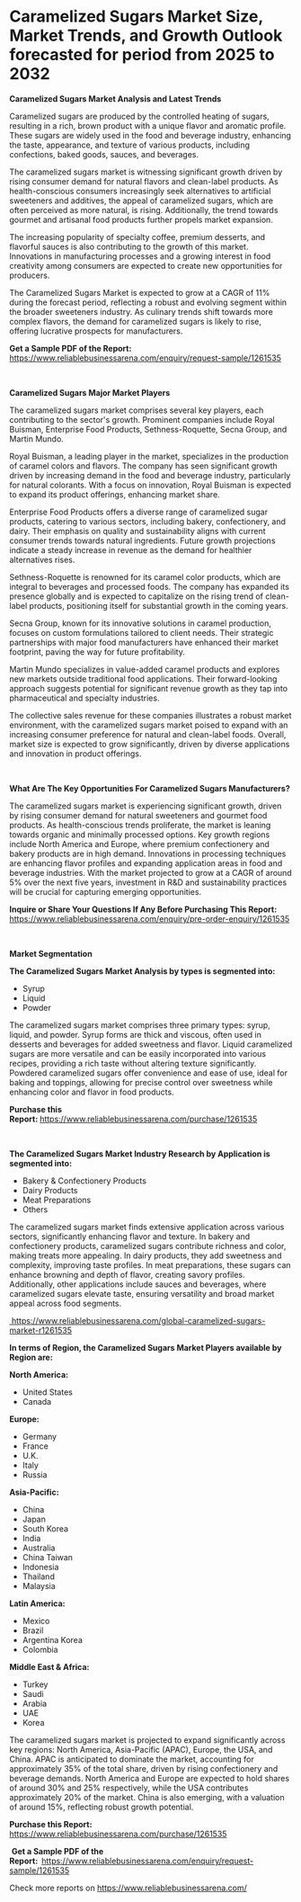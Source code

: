 <p><h1>Caramelized Sugars Market Size, Market Trends, and Growth Outlook forecasted for period from 2025 to 2032</h1></p><p><strong>Caramelized Sugars Market Analysis and Latest Trends</strong></p>
<p><p>Caramelized sugars are produced by the controlled heating of sugars, resulting in a rich, brown product with a unique flavor and aromatic profile. These sugars are widely used in the food and beverage industry, enhancing the taste, appearance, and texture of various products, including confections, baked goods, sauces, and beverages. </p><p>The caramelized sugars market is witnessing significant growth driven by rising consumer demand for natural flavors and clean-label products. As health-conscious consumers increasingly seek alternatives to artificial sweeteners and additives, the appeal of caramelized sugars, which are often perceived as more natural, is rising. Additionally, the trend towards gourmet and artisanal food products further propels market expansion.</p><p>The increasing popularity of specialty coffee, premium desserts, and flavorful sauces is also contributing to the growth of this market. Innovations in manufacturing processes and a growing interest in food creativity among consumers are expected to create new opportunities for producers. </p><p>The Caramelized Sugars Market is expected to grow at a CAGR of 11% during the forecast period, reflecting a robust and evolving segment within the broader sweeteners industry. As culinary trends shift towards more complex flavors, the demand for caramelized sugars is likely to rise, offering lucrative prospects for manufacturers.</p></p>
<p><strong>Get a Sample PDF of the Report:&nbsp;</strong> <a href="https://www.reliablebusinessarena.com/enquiry/request-sample/1261535?utm_campaign=2527&utm_medium=2&utm_source=Github&utm_content=ia&utm_term=07042025&utm_id=caramelized-sugars">https://www.reliablebusinessarena.com/enquiry/request-sample/1261535</a></p>
<p>&nbsp;</p>
<p><strong>Caramelized Sugars Major Market Players</strong></p>
<p><p>The caramelized sugars market comprises several key players, each contributing to the sector's growth. Prominent companies include Royal Buisman, Enterprise Food Products, Sethness-Roquette, Secna Group, and Martin Mundo.</p><p>Royal Buisman, a leading player in the market, specializes in the production of caramel colors and flavors. The company has seen significant growth driven by increasing demand in the food and beverage industry, particularly for natural colorants. With a focus on innovation, Royal Buisman is expected to expand its product offerings, enhancing market share.</p><p>Enterprise Food Products offers a diverse range of caramelized sugar products, catering to various sectors, including bakery, confectionery, and dairy. Their emphasis on quality and sustainability aligns with current consumer trends towards natural ingredients. Future growth projections indicate a steady increase in revenue as the demand for healthier alternatives rises.</p><p>Sethness-Roquette is renowned for its caramel color products, which are integral to beverages and processed foods. The company has expanded its presence globally and is expected to capitalize on the rising trend of clean-label products, positioning itself for substantial growth in the coming years.</p><p>Secna Group, known for its innovative solutions in caramel production, focuses on custom formulations tailored to client needs. Their strategic partnerships with major food manufacturers have enhanced their market footprint, paving the way for future profitability.</p><p>Martin Mundo specializes in value-added caramel products and explores new markets outside traditional food applications. Their forward-looking approach suggests potential for significant revenue growth as they tap into pharmaceutical and specialty industries.</p><p>The collective sales revenue for these companies illustrates a robust market environment, with the caramelized sugars market poised to expand with an increasing consumer preference for natural and clean-label foods. Overall, market size is expected to grow significantly, driven by diverse applications and innovation in product offerings.</p></p>
<p>&nbsp;</p>
<p><strong>What Are The Key Opportunities For Caramelized Sugars Manufacturers?</strong></p>
<p><p>The caramelized sugars market is experiencing significant growth, driven by rising consumer demand for natural sweeteners and gourmet food products. As health-conscious trends proliferate, the market is leaning towards organic and minimally processed options. Key growth regions include North America and Europe, where premium confectionery and bakery products are in high demand. Innovations in processing techniques are enhancing flavor profiles and expanding application areas in food and beverage industries. With the market projected to grow at a CAGR of around 5% over the next five years, investment in R&D and sustainability practices will be crucial for capturing emerging opportunities.</p></p>
<p><strong>Inquire or Share Your Questions If Any Before Purchasing This Report:</strong> <a href="https://www.reliablebusinessarena.com/enquiry/pre-order-enquiry/1261535?utm_campaign=2527&utm_medium=2&utm_source=Github&utm_content=ia&utm_term=07042025&utm_id=caramelized-sugars">https://www.reliablebusinessarena.com/enquiry/pre-order-enquiry/1261535</a></p>
<p>&nbsp;</p>
<p><strong>Market Segmentation</strong></p>
<p><strong>The Caramelized Sugars Market Analysis by types is segmented into:</strong></p>
<p><ul><li>Syrup</li><li>Liquid</li><li>Powder</li></ul></p>
<p><p>The caramelized sugars market comprises three primary types: syrup, liquid, and powder. Syrup forms are thick and viscous, often used in desserts and beverages for added sweetness and flavor. Liquid caramelized sugars are more versatile and can be easily incorporated into various recipes, providing a rich taste without altering texture significantly. Powdered caramelized sugars offer convenience and ease of use, ideal for baking and toppings, allowing for precise control over sweetness while enhancing color and flavor in food products.</p></p>
<p><strong>Purchase this Report:&nbsp;</strong><a href="https://www.reliablebusinessarena.com/purchase/1261535?utm_campaign=2527&utm_medium=2&utm_source=Github&utm_content=ia&utm_term=07042025&utm_id=caramelized-sugars">https://www.reliablebusinessarena.com/purchase/1261535</a></p>
<p>&nbsp;</p>
<p><strong>The Caramelized Sugars Market Industry Research by Application is segmented into:</strong></p>
<p><ul><li>Bakery & Confectionery Products</li><li>Dairy Products</li><li>Meat Preparations</li><li>Others</li></ul></p>
<p><p>The caramelized sugars market finds extensive application across various sectors, significantly enhancing flavor and texture. In bakery and confectionery products, caramelized sugars contribute richness and color, making treats more appealing. In dairy products, they add sweetness and complexity, improving taste profiles. In meat preparations, these sugars can enhance browning and depth of flavor, creating savory profiles. Additionally, other applications include sauces and beverages, where caramelized sugars elevate taste, ensuring versatility and broad market appeal across food segments.</p></p>
<p><a href="https://www.reliablebusinessarena.com/global-caramelized-sugars-market-r1261535?utm_campaign=2527&utm_medium=2&utm_source=Github&utm_content=ia&utm_term=07042025&utm_id=caramelized-sugars">&nbsp;https://www.reliablebusinessarena.com/global-caramelized-sugars-market-r1261535</a></p>
<p><strong>In terms of Region, the Caramelized Sugars Market Players available by Region are:</strong></p>
<p>
    <p> <strong> North America: </strong>
        <ul>
            <li>United States</li>
            <li>Canada</li>
        </ul>
        </p> 
    <p> <strong> Europe: </strong>
        <ul>
            <li>Germany</li>
            <li>France</li>
            <li>U.K.</li>
            <li>Italy</li>
            <li>Russia</li>
        </ul>
        </p> 
    <p> <strong> Asia-Pacific: </strong>
        <ul>
            <li>China</li>
            <li>Japan</li>
            <li>South Korea</li>
            <li>India</li>
            <li>Australia</li>
            <li>China Taiwan</li>
            <li>Indonesia</li>
            <li>Thailand</li>
            <li>Malaysia</li>
        </ul>
        </p> 
    <p> <strong> Latin America: </strong>
        <ul>
            <li>Mexico</li>
            <li>Brazil</li>
            <li>Argentina Korea</li>
            <li>Colombia</li>
        </ul>
        </p> 
    <p> <strong> Middle East & Africa: </strong>
        <ul>
            <li>Turkey</li>
            <li>Saudi</li>
            <li>Arabia</li>
            <li>UAE</li>
            <li>Korea</li>
        </ul>
    </p>
    </p>
<p><p>The caramelized sugars market is projected to expand significantly across key regions: North America, Asia-Pacific (APAC), Europe, the USA, and China. APAC is anticipated to dominate the market, accounting for approximately 35% of the total share, driven by rising confectionery and beverage demands. North America and Europe are expected to hold shares of around 30% and 25% respectively, while the USA contributes approximately 20% of the market. China is also emerging, with a valuation of around 15%, reflecting robust growth potential.</p></p>
<p><strong>Purchase this Report: </strong><a href="https://www.reliablebusinessarena.com/purchase/1261535?utm_campaign=2527&utm_medium=2&utm_source=Github&utm_content=ia&utm_term=07042025&utm_id=caramelized-sugars">https://www.reliablebusinessarena.com/purchase/1261535</a></p>
<p>&nbsp;<strong>Get a Sample PDF of the Report:&nbsp;&nbsp;</strong><a href="https://www.reliablebusinessarena.com/enquiry/request-sample/1261535?utm_campaign=2527&utm_medium=2&utm_source=Github&utm_content=ia&utm_term=07042025&utm_id=caramelized-sugars">https://www.reliablebusinessarena.com/enquiry/request-sample/1261535</a></p>
<p><strong></strong></p>
<p>Check more reports on <a href="https://www.reliablebusinessarena.com/?utm_campaign=2527&utm_medium=2&utm_source=Github&utm_content=ia&utm_term=07042025&utm_id=caramelized-sugars">https://www.reliablebusinessarena.com/</a></p>